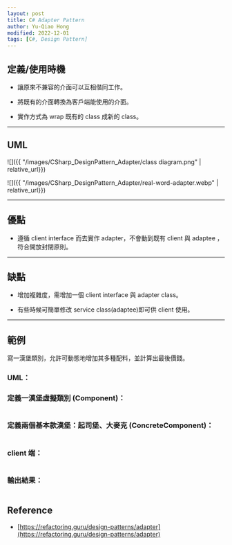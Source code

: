 ```yaml
---
layout: post
title: C# Adapter Pattern
author: Yu-Qiao Hong
modified: 2022-12-01
tags: [C#, Design Pattern]
---
```


## 定義/使用時機

* 讓原來不兼容的介面可以互相偕同工作。

* 將既有的介面轉換為客戶端能使用的介面。

* 實作方式為 wrap 既有的 class 成新的 class。

----------

## UML

![]({{ "/images/CSharp_DesignPattern_Adapter/class diagram.png" | relative_url}})

![]({{ "/images/CSharp_DesignPattern_Adapter/real-word-adapter.webp" | relative_url}})

----------

## 優點

* 遵循 client interface 而去實作 adapter，不會動到既有 client 與 adaptee ，符合開放封閉原則。

----------

## 缺點

* 增加複雜度，需增加一個 client interface 與 adapter class。

* 有些時候可簡單修改 service class(adaptee)即可供 client 使用。

----------

## 範例

寫一漢堡類別，允許可動態地增加其多種配料，並計算出最後價錢。

### UML：


### 定義一漢堡虛擬類別 (Component)：
~~~c#

~~~

### 定義兩個基本款漢堡：起司堡、大麥克 (ConcreteComponent)：
~~~c#

~~~

### client 端：
~~~c#

~~~

### 輸出結果：
```

```

## Reference

- [https://refactoring.guru/design-patterns/adapter](https://refactoring.guru/design-patterns/adapter)